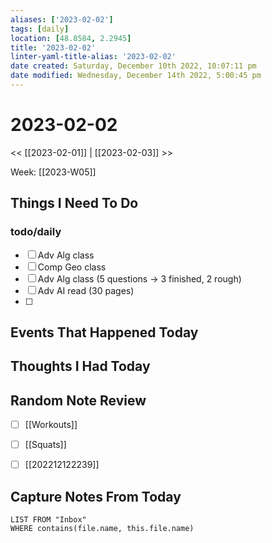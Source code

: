 ```yaml
---
aliases: ['2023-02-02']
tags: [daily]
location: [48.8584, 2.2945]
title: '2023-02-02'
linter-yaml-title-alias: '2023-02-02'
date created: Saturday, December 10th 2022, 10:07:11 pm
date modified: Wednesday, December 14th 2022, 5:00:45 pm
---
```


# 2023-02-02

<< [[2023-02-01]] | [[2023-02-03]] >>

Week: [[2023-W05]]

## Things I Need To Do

### todo/daily
- [ ] Adv Alg class
- [ ] Comp Geo class
- [ ] Adv Alg class (5 questions -> 3 finished, 2 rough)
- [ ] Adv AI read (30 pages)
- [ ] 

## Events That Happened Today

## Thoughts I Had Today

## Random Note Review


- [ ] [[Workouts]]
- [ ] [[Squats]]
- [ ] [[202212122239]]



## Capture Notes From Today

```dataview
LIST FROM "Inbox"
WHERE contains(file.name, this.file.name)
```
